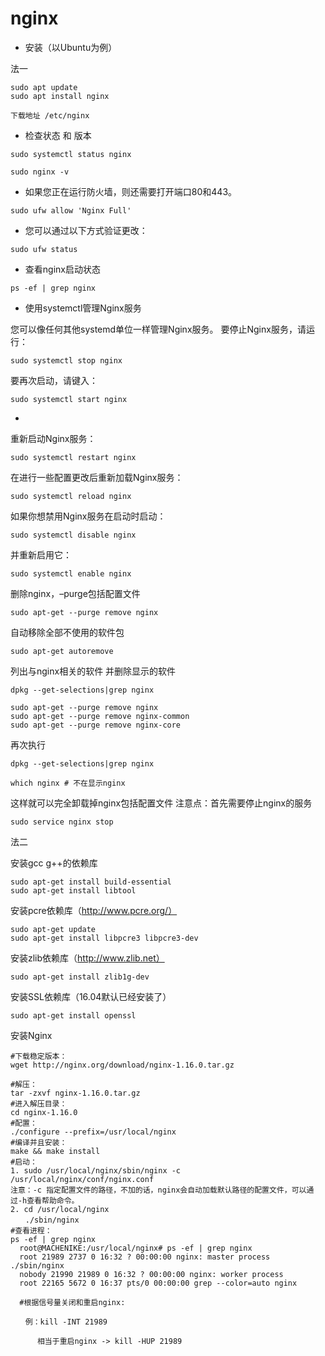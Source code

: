 # nginx

- 安装（以Ubuntu为例）

法一
```shell
sudo apt update
sudo apt install nginx

下载地址 /etc/nginx
```
- 检查状态 和 版本

```shell
sudo systemctl status nginx

sudo nginx -v
```
- 如果您正在运行防火墙，则还需要打开端口80和443。

```shell
sudo ufw allow 'Nginx Full'
```
- 您可以通过以下方式验证更改：

```shell
sudo ufw status
```
- 查看nginx启动状态
```shell
ps -ef | grep nginx
```

- 使用systemctl管理Nginx服务

您可以像任何其他systemd单位一样管理Nginx服务。 要停止Nginx服务，请运行：
```shell
sudo systemctl stop nginx
```
要再次启动，请键入：
```shell
sudo systemctl start nginx
```
-
重新启动Nginx服务：
```shell
sudo systemctl restart nginx
```
在进行一些配置更改后重新加载Nginx服务：
```shell
sudo systemctl reload nginx
```
如果你想禁用Nginx服务在启动时启动：
```shell
sudo systemctl disable nginx
```
并重新启用它：
```shell
sudo systemctl enable nginx
```
删除nginx，–purge包括配置文件
```shell
sudo apt-get --purge remove nginx
```
自动移除全部不使用的软件包
```shell
sudo apt-get autoremove
```
列出与nginx相关的软件 并删除显示的软件
```shell
dpkg --get-selections|grep nginx

sudo apt-get --purge remove nginx
sudo apt-get --purge remove nginx-common
sudo apt-get --purge remove nginx-core
```
再次执行
```shell
dpkg --get-selections|grep nginx

which nginx # 不在显示nginx
```
这样就可以完全卸载掉nginx包括配置文件
注意点：首先需要停止nginx的服务
```shell
sudo service nginx stop
```

法二

安装gcc g++的依赖库
```shell
sudo apt-get install build-essential
sudo apt-get install libtool
```
安装pcre依赖库（http://www.pcre.org/）
```shell
sudo apt-get update
sudo apt-get install libpcre3 libpcre3-dev
```
安装zlib依赖库（http://www.zlib.net）
```shell
sudo apt-get install zlib1g-dev
```
安装SSL依赖库（16.04默认已经安装了）
```shell
sudo apt-get install openssl
```
安装Nginx

```shell
#下载稳定版本：
wget http://nginx.org/download/nginx-1.16.0.tar.gz
  
#解压：
tar -zxvf nginx-1.16.0.tar.gz
#进入解压目录：
cd nginx-1.16.0
#配置：
./configure --prefix=/usr/local/nginx 
#编译并且安装：
make && make install
#启动：
1. sudo /usr/local/nginx/sbin/nginx -c /usr/local/nginx/conf/nginx.conf
注意：-c 指定配置文件的路径，不加的话，nginx会自动加载默认路径的配置文件，可以通过-h查看帮助命令。
2. cd /usr/local/nginx
　　./sbin/nginx 
#查看进程：
ps -ef | grep nginx
  root@MACHENIKE:/usr/local/nginx# ps -ef | grep nginx
  root 21989 2737 0 16:32 ? 00:00:00 nginx: master process ./sbin/nginx
  nobody 21990 21989 0 16:32 ? 00:00:00 nginx: worker process
  root 22165 5672 0 16:37 pts/0 00:00:00 grep --color=auto nginx

  #根据信号量关闭和重启nginx:

　　例：kill -INT 21989

      相当于重启nginx -> kill -HUP 21989 
```
